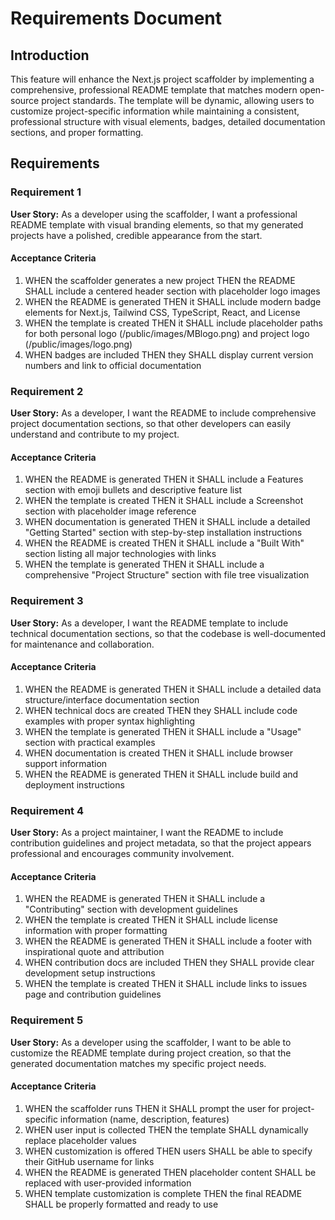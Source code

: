 # Requirements Document

## Introduction

This feature will enhance the Next.js project scaffolder by implementing a comprehensive, professional README template that matches modern open-source project standards. The template will be dynamic, allowing users to customize project-specific information while maintaining a consistent, professional structure with visual elements, badges, detailed documentation sections, and proper formatting.

## Requirements

### Requirement 1

**User Story:** As a developer using the scaffolder, I want a professional README template with visual branding elements, so that my generated projects have a polished, credible appearance from the start.

#### Acceptance Criteria

1. WHEN the scaffolder generates a new project THEN the README SHALL include a centered header section with placeholder logo images
2. WHEN the README is generated THEN it SHALL include modern badge elements for Next.js, Tailwind CSS, TypeScript, React, and License
3. WHEN the template is created THEN it SHALL include placeholder paths for both personal logo (/public/images/MBlogo.png) and project logo (/public/images/logo.png)
4. WHEN badges are included THEN they SHALL display current version numbers and link to official documentation

### Requirement 2

**User Story:** As a developer, I want the README to include comprehensive project documentation sections, so that other developers can easily understand and contribute to my project.

#### Acceptance Criteria

1. WHEN the README is generated THEN it SHALL include a Features section with emoji bullets and descriptive feature list
2. WHEN the template is created THEN it SHALL include a Screenshot section with placeholder image reference
3. WHEN documentation is generated THEN it SHALL include a detailed "Getting Started" section with step-by-step installation instructions
4. WHEN the README is created THEN it SHALL include a "Built With" section listing all major technologies with links
5. WHEN the template is generated THEN it SHALL include a comprehensive "Project Structure" section with file tree visualization

### Requirement 3

**User Story:** As a developer, I want the README template to include technical documentation sections, so that the codebase is well-documented for maintenance and collaboration.

#### Acceptance Criteria

1. WHEN the README is generated THEN it SHALL include a detailed data structure/interface documentation section
2. WHEN technical docs are created THEN they SHALL include code examples with proper syntax highlighting
3. WHEN the template is generated THEN it SHALL include a "Usage" section with practical examples
4. WHEN documentation is created THEN it SHALL include browser support information
5. WHEN the README is generated THEN it SHALL include build and deployment instructions

### Requirement 4

**User Story:** As a project maintainer, I want the README to include contribution guidelines and project metadata, so that the project appears professional and encourages community involvement.

#### Acceptance Criteria

1. WHEN the README is generated THEN it SHALL include a "Contributing" section with development guidelines
2. WHEN the template is created THEN it SHALL include license information with proper formatting
3. WHEN the README is generated THEN it SHALL include a footer with inspirational quote and attribution
4. WHEN contribution docs are included THEN they SHALL provide clear development setup instructions
5. WHEN the template is created THEN it SHALL include links to issues page and contribution guidelines

### Requirement 5

**User Story:** As a developer using the scaffolder, I want to be able to customize the README template during project creation, so that the generated documentation matches my specific project needs.

#### Acceptance Criteria

1. WHEN the scaffolder runs THEN it SHALL prompt the user for project-specific information (name, description, features)
2. WHEN user input is collected THEN the template SHALL dynamically replace placeholder values
3. WHEN customization is offered THEN users SHALL be able to specify their GitHub username for links
4. WHEN the README is generated THEN placeholder content SHALL be replaced with user-provided information
5. WHEN template customization is complete THEN the final README SHALL be properly formatted and ready to use